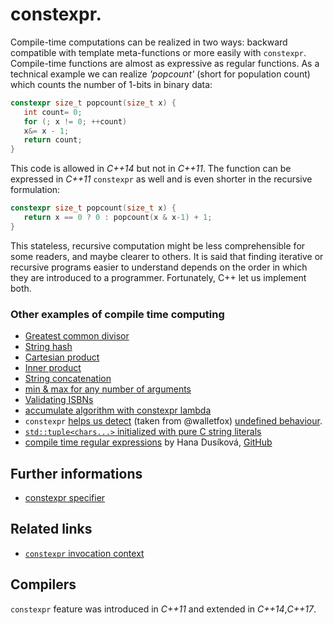 # constexpr.
Compile-time computations can be realized in two ways: backward compatible with template meta-functions or more easily with `constexpr`. 
Compile-time functions are almost as expressive as regular functions. As a technical example we can realize _'popcount'_ (short for population count) which counts the number of 1-bits in binary data:
```cpp
constexpr size_t popcount(size_t x) {
   int count= 0;
   for (; x != 0; ++count)
   x&= x - 1;
   return count;
}
```
This code is allowed in _C++14_ but not in _C++11_. The function can be expressed in _C++11_ `constexpr` as well and is even shorter in the recursive formulation:
```cpp
constexpr size_t popcount(size_t x) {
   return x == 0 ? 0 : popcount(x & x-1) + 1;
}
```
This stateless, recursive computation might be less comprehensible for some readers, and maybe clearer to others. It is said that finding iterative or recursive programs easier to understand depends on the order in which they are introduced to a programmer.
Fortunately, C++ let us implement both.

### Other examples of compile time computing
* [Greatest common divisor](./greatest_common_divisor)
* [String hash](https://github.com/nikolaAV/skeleton/tree/master/switch_string)
* [Cartesian product](../lambda/lambda_cartesian)
* [Inner product](../lambda/lambda_inner)
* [String concatenation](https://github.com/nikolaAV/skeleton/tree/master/static_string)
* [min & max for any number of arguments](./min_max)
* [Validating ISBNs](./isbn)
* [accumulate algorithm with constexpr lambda](../lambda/lambda_constexpr)
* `constexpr` [helps us detect](https://www.walletfox.com/course/cheatsheetsSource/constexpr_undefined.png) (taken from @walletfox) [undefined behaviour](https://en.cppreference.com/w/cpp/language/ub).
* [`std::tuple<chars...>` initialized with pure C string literals](../tuple/init_from_string_literal)
* [compile time regular expressions](http://www.open-std.org/jtc1/sc22/wg21/docs/papers/2019/p1433r0.pdf) by Hana Dusíková, [GitHub](https://github.com/hanickadot/compile-time-regular-expressions)

## Further informations
* [constexpr specifier](https://en.cppreference.com/w/cpp/language/constexpr)

## Related links
* [`constexpr` invocation context](./invocation_context)

## Compilers
`constexpr` feature was introduced in _C++11_ and extended in _C++14_,_C++17_.
